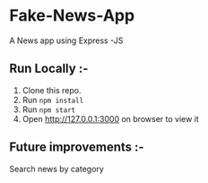 # Fake-News-App
A News app using Express -JS

## Run Locally :-
1. Clone this repo.
2. Run ```npm install ```
3. Run ```npm start ```
4. Open http://127.0.0.1:3000 on browser to view it

## Future improvements :-
Search news by category
